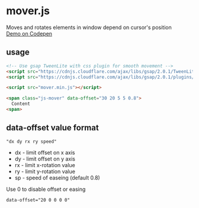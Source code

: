 # mover.js
Moves and rotates elements in window depend on cursor's position
<br />
[Demo on Codepen](http://codepen.io/dead_seagull/pen/bgbYmX "demo")

## usage
```HTML
<!-- Use gsap TweenLite with css plugin for smooth movement -->
<script src="https://cdnjs.cloudflare.com/ajax/libs/gsap/2.0.1/TweenLite.min.js"></script>
<script src="https://cdnjs.cloudflare.com/ajax/libs/gsap/2.0.1/plugins/CSSPlugin.min.js"></script>

<script src="mover.min.js"></script>

<span class="js-mover" data-offset="30 20 5 5 0.8">
  Content
<span>
```

## data-offset value format
```
"dx dy rx ry speed"
```

* dx - limit offset on x axis
* dy - limit offset on y axis
* rx - limit x-rotation value
* ry - limit y-rotation value
* sp - speed of easeing (default 0.8)

Use 0 to disable offset or easing
```
data-offset="20 0 0 0 0"
```
